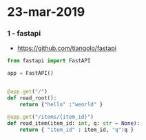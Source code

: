 # 23-mar-2019


### 1 - fastapi

- https://github.com/tiangolo/fastapi

```python
from fastapi import FastAPI

app = FastAPI()


@app.get("/")
def read_root():
    return {"hello" :"weorld" }

@app.get("/items/{item_id}")
def read_item(item_id: int, q: str = None):
    return { "item_id" : item_id, "q":q }
```
